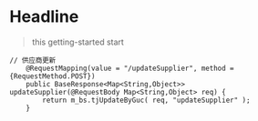 # Headline

>  this getting-started start


```
// 供应商更新
    @RequestMapping(value = "/updateSupplier", method = {RequestMethod.POST})
    public BaseResponse<Map<String,Object>> updateSupplier(@RequestBody Map<String,Object> req) {
    	return m_bs.tjUpdateByGuc( req, "updateSupplier" );
    }
```

